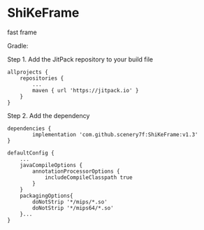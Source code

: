 # ShiKeFrame
fast frame

Gradle:

Step 1. Add the JitPack repository to your build file

    allprojects {
        repositories {
            ...
            maven { url 'https://jitpack.io' }
        }
    }

Step 2. Add the dependency

    dependencies {
            implementation 'com.github.scenery7f:ShiKeFrame:v1.3'
    }

    defaultConfig {
        ...
        javaCompileOptions {
            annotationProcessorOptions {
                includeCompileClasspath true
            }
        }
        packagingOptions{
            doNotStrip '*/mips/*.so'
            doNotStrip '*/mips64/*.so'
        }...
    }
